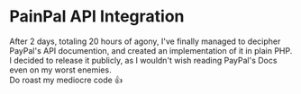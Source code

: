 <h1>PainPal API Integration</h1>
<p>
  After 2 days, totaling 20 hours of agony, I've finally managed to decipher PayPal's API documention, and created an implementation of it in plain PHP.<br>
  I decided to release it publicly, as I wouldn't wish reading PayPal's Docs even on my worst enemies.<br>
  Do roast my mediocre code 👍
</p>

